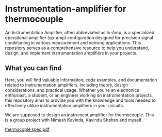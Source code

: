 # Instrumentation-amplifier for thermocouple 

An Instrumentation Amplifier, often abbreviated as In-Amp, is a specialized operational amplifier (op-amp) configuration designed for precision signal conditioning in various measurement and sensing applications. This repository serves as a comprehensive resource to help you understand, design, and implement instrumentation amplifiers in your projects.

## What you can find

Here, you will find valuable information, code examples, and documentation related to instrumentation amplifiers, including theory, design considerations, and practical usage. Whether you're an electronics enthusiast, a student, or an engineer working on instrumentation projects, this repository aims to provide you with the knowledge and tools needed to effectively utilize instrumentation amplifiers in your circuits.

We  are supposed to design an instrument amplifier for thermocouple. This is a group project with Nimesh Kavinda, Kavindu Shehan and myself. 

  
[thermocople spec.pdf](https://github.com/Upeksha-Dilhara/Instrumentation-amplifier/files/12695821/thermocople.spec.pdf)
